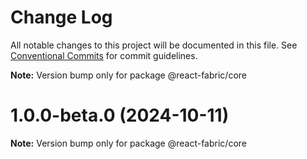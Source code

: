 # Change Log

All notable changes to this project will be documented in this file.
See [Conventional Commits](https://conventionalcommits.org) for commit guidelines.

**Note:** Version bump only for package @react-fabric/core

# 1.0.0-beta.0 (2024-10-11)

**Note:** Version bump only for package @react-fabric/core
